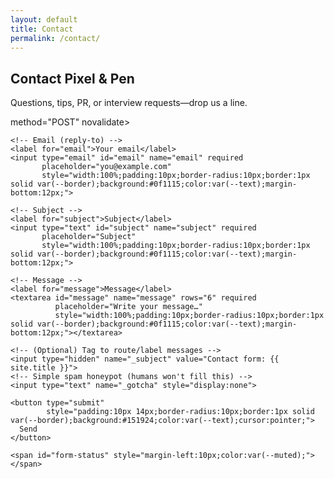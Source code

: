 ```yaml
---
layout: default
title: Contact
permalink: /contact/
---
```


<div class="card" style="max-width:720px;margin:0 auto;">
  <h2>Contact Pixel &amp; Pen</h2>
  <p>Questions, tips, PR, or interview requests—drop us a line.</p>

<form id="contact-form"
        action="https://formspree.io/f/xvgwzkzg"   <!-- 👈 REPLACE with your Formspree endpoint -->
        method="POST" novalidate>

    <!-- Email (reply-to) -->
    <label for="email">Your email</label>
    <input type="email" id="email" name="email" required
           placeholder="you@example.com"
           style="width:100%;padding:10px;border-radius:10px;border:1px solid var(--border);background:#0f1115;color:var(--text);margin-bottom:12px;">

    <!-- Subject -->
    <label for="subject">Subject</label>
    <input type="text" id="subject" name="subject" required
           placeholder="Subject"
           style="width:100%;padding:10px;border-radius:10px;border:1px solid var(--border);background:#0f1115;color:var(--text);margin-bottom:12px;">

    <!-- Message -->
    <label for="message">Message</label>
    <textarea id="message" name="message" rows="6" required
              placeholder="Write your message…"
              style="width:100%;padding:10px;border-radius:10px;border:1px solid var(--border);background:#0f1115;color:var(--text);margin-bottom:12px;"></textarea>

    <!-- (Optional) Tag to route/label messages -->
    <input type="hidden" name="_subject" value="Contact form: {{ site.title }}">
    <!-- Simple spam honeypot (humans won't fill this) -->
    <input type="text" name="_gotcha" style="display:none">

    <button type="submit"
            style="padding:10px 14px;border-radius:10px;border:1px solid var(--border);background:#151924;color:var(--text);cursor:pointer;">
      Send
    </button>

    <span id="form-status" style="margin-left:10px;color:var(--muted);"></span>
  </form>
</div>

<script>
  const form = document.getElementById('contact-form');
  const statusSpan = document.getElementById('form-status');

  form.addEventListener('submit', async (e) => {
    e.preventDefault();
    statusSpan.textContent = 'Sending…';

    // Basic client validation
    const email = document.getElementById('email').value.trim();
    const subject = document.getElementById('subject').value.trim();
    const message = document.getElementById('message').value.trim();
    if (!email || !subject || !message) {
      statusSpan.textContent = 'Please fill out all fields.';
      return;
    }

    try {
      const res = await fetch(form.action, {
        method: 'POST',
        headers: { 'Accept': 'application/json' },
        body: new FormData(form)
      });
      if (res.ok) {
        form.reset();
        statusSpan.textContent = 'Thanks! We got your message.';
      } else {
        statusSpan.textContent = 'Something went wrong. Try again in a moment.';
      }
    } catch {
      statusSpan.textContent = 'Network error. Please try again.';
    }
  });
</script>
